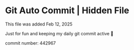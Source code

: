 # Git Auto Commit | Hidden File

This file was added Feb 12, 2025

Just for fun and keeping my daily git commit active 🤪

commit number: 442967
